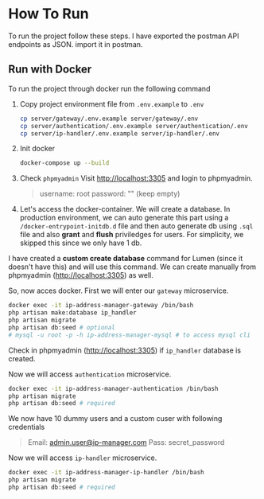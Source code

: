 # How To Run

To run the project follow these steps. I have exported the postman API endpoints as JSON. import it in postman.

## Run with Docker

To run the project through docker run the following command

1. Copy project environment file from `.env.example` to `.env`

    ```bash
    cp server/gateway/.env.example server/gateway/.env
    cp server/authentication/.env.example server/authentication/.env
    cp server/ip-handler/.env.example server/ip-handler/.env
    ```

2. Init docker

    ```bash
    docker-compose up --build
    ```

3. Check `phpmyadmin`
    Visit <http://localhost:3305> and login to phpmyadmin.
    > username: root
    > password: "" (keep empty)

4. Let's access the docker-container. We will create a database. In production environment, we can auto generate this part using a `/docker-entrypoint-initdb.d` file and then auto generate db using `.sql` file and also **grant** and **flush** priviledges for users. For simplicity, we skipped this since we only have 1 db.

I have created a **custom create database** command for Lumen (since it doesn't have this) and will use this command. We can create manually from phpmyadmin (<http://localhost:3305>) as well.

So, now acces docker. First we will enter our `gateway` microservice.

   ```bash
   docker exec -it ip-address-manager-gateway /bin/bash
   php artisan make:database ip_handler
   php artisan migrate
   php artisan db:seed # optional
   # mysql -u root -p -h ip-address-manager-mysql # to access mysql cli
   ```

Check in phpmyadmin (<http://localhost:3305>) if `ip_handler` database is created.

Now we will access `authentication` microservice.

   ```bash
   docker exec -it ip-address-manager-authentication /bin/bash
   php artisan migrate
   php artisan db:seed # required
   ```

We now have 10 dummy users and a custom cuser with following credentials

> Email: <admin.user@ip-manager.com>
> Pass: secret_password

Now we will access `ip-handler` microservice.

   ```bash
   docker exec -it ip-address-manager-ip-handler /bin/bash
   php artisan migrate
   php artisan db:seed # required
   ```
